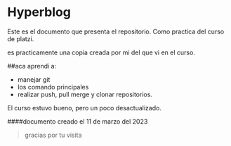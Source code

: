# Hyperblog  

Este es el documento que presenta el repositorio. Como practica del curso de platzi.

es practicamente una copia creada por mi del que vi en el curso.

##aca aprendi a:
- manejar git
- los comando principales
- realizar push, pull merge y clonar repositorios.

El curso estuvo bueno, pero un poco desactualizado.


####documento creado el 11 de marzo del 2023


>gracias por tu visita

